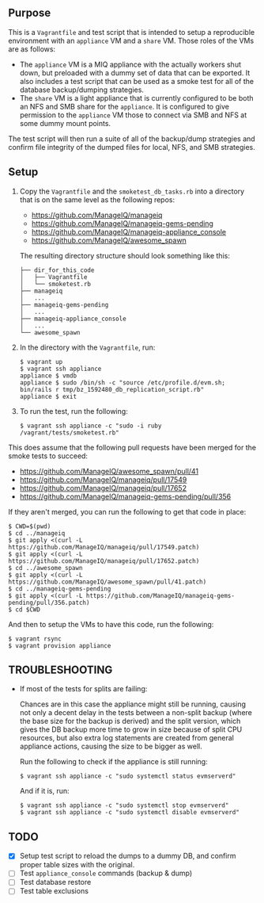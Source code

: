 Purpose
-------

This is a `Vagrantfile` and test script that is intended to setup a
reproducible environment with an `appliance` VM and a `share` VM.  Those roles
of the VMs are as follows:

- The `appliance` VM is a MIQ appliance with the actually workers shut down,
  but preloaded with a dummy set of data that can be exported.  It also
  includes a test script that can be used as a smoke test for all of the
  database backup/dumping strategies.
- The `share` VM is a light appliance that is currently configured to be both
  an NFS and SMB share for the `appliance`.  It is configured to give
  permission to the `appliance` VM those to connect via SMB and NFS at some
  dummy mount points.

The test script will then run a suite of all of the backup/dump strategies and
confirm file integrity of the dumped files for local, NFS, and SMB strategies.


Setup
-----

1. Copy the `Vagrantfile` and the `smoketest_db_tasks.rb` into a directory that is
   on the same level as the following repos:
   * https://github.com/ManageIQ/manageiq
   * https://github.com/ManageIQ/manageiq-gems-pending
   * https://github.com/ManageIQ/manageiq-appliance_console
   * https://github.com/ManageIQ/awesome_spawn
   
   The resulting directory structure should look something like this:
   
   ```
   ├── dir_for_this_code
   │   ├── Vagrantfile
   │   └── smoketest.rb
   ├── manageiq
   │   ...
   ├── manageiq-gems-pending
   │   ...
   ├── manageiq-appliance_console
   │   ...
   └── awesome_spawn
   ```
   
2. In the directory with the `Vagrantfile`, run: 
   
   ```console
   $ vagrant up
   $ vagrant ssh appliance
   appliance $ vmdb
   appliance $ sudo /bin/sh -c "source /etc/profile.d/evm.sh; bin/rails r tmp/bz_1592480_db_replication_script.rb"
   appliance $ exit
   ```
   
3. To run the test, run the following:
   
   ```console
   $ vagrant ssh appliance -c "sudo -i ruby /vagrant/tests/smoketest.rb"
   ```

This does assume that the following pull requests have been merged for the
smoke tests to succeed:

- https://github.com/ManageIQ/awesome_spawn/pull/41
- https://github.com/ManageIQ/manageiq/pull/17549
- https://github.com/ManageIQ/manageiq/pull/17652
- https://github.com/ManageIQ/manageiq-gems-pending/pull/356

If they aren't merged, you can run the following to get that code in place:

```console
$ CWD=$(pwd)
$ cd ../manageiq
$ git apply <(curl -L https://github.com/ManageIQ/manageiq/pull/17549.patch)
$ git apply <(curl -L https://github.com/ManageIQ/manageiq/pull/17652.patch)
$ cd ../awesome_spawn
$ git apply <(curl -L https://github.com/ManageIQ/awesome_spawn/pull/41.patch)
$ cd ../manageiq-gems-pending
$ git apply <(curl -L https://github.com/ManageIQ/manageiq-gems-pending/pull/356.patch)
$ cd $CWD
```

And then to setup the VMs to have this code, run the following:

```console
$ vagrant rsync
$ vagrant provision appliance
```


TROUBLESHOOTING
---------------

* If most of the tests for splits are failing:
  
  Chances are in this case the appliance might still be running, causing not
  only a decent delay in the tests between a non-split backup (where the base
  size for the backup is derived) and the split version, which gives the DB
  backup more time to grow in size because of split CPU resources, but also
  extra log statements are created from general appliance actions, causing the
  size to be bigger as well.
  
  Run the following to check if the appliance is still running:
  
  ```console
  $ vagrant ssh appliance -c "sudo systemctl status evmserverd"
  ```
  
  And if it is, run:
  
  ```console
  $ vagrant ssh appliance -c "sudo systemctl stop evmserverd"
  $ vagrant ssh appliance -c "sudo systemctl disable evmserverd"
  ```


TODO
----

- [x] Setup test script to reload the dumps to a dummy DB, and confirm proper
  table sizes with the original.
- [ ] Test `appliance_console` commands (backup & dump)
- [ ] Test database restore
- [ ] Test table exclusions
